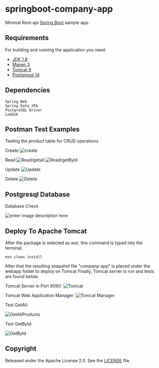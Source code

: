 
# springboot-company-app

Minimal Rest-api [Spring Boot](http://projects.spring.io/spring-boot/) sample app.

## Requirements

For building and running the application you need:

- [JDK 1.8](http://www.oracle.com/technetwork/java/javase/downloads/jdk8-downloads-2133151.html)
- [Maven 3](https://maven.apache.org)
- [Tomcat 9](https://tomcat.apache.org/download-90.cgi)
- [Postgresql 14](https://www.postgresql.org/download/)

## Dependencies

```shell
Spring Web
Spring Data JPA
PostgreSQL Driver
Lombok
```

## Postman Test Examples
Testing the product table for CRUD operations

Create
![create](https://i.ibb.co/zFvLp1R/Create-Product.png)

Read
![Read/getall](https://i.ibb.co/k0Ln23C/Get-All-Product.png)
![Read/getById](https://i.ibb.co/bLcy05G/get-Prodyct-By-Id.png)

Update
![Update](https://i.ibb.co/1zM7gvx/Update-Product.png)

Delete
![Delete](https://i.ibb.co/H4hx1fm/Delete-Product.png)

## Postgresql Database
Database Check

![enter image description here](https://i.ibb.co/ZNDCpGK/Postgresql-Database-Check.png)
## Deploy To Apache Tomcat
After the package is selected as war, this command is typed into the terminal.
```shell
mvn clean install
```

After that the resulting snapshot file "company-app" is placed under the webapp folder to deploy on Tomcat
Finally, Tomcat server is run and tests are found below.

Tomcat Server in Port 9090:
![Tomcat](https://i.ibb.co/GpyHJFY/Tomcat.png)

Tomcat Web Application Manager:
![Tomcat Manager](https://i.ibb.co/rF15Tsx/Tomcat-Manager.png)

Test GetAll:

![GetAllProducts](https://i.ibb.co/kKQwcp6/Tomcat-Get-All-Products.png)

Test GetById:

![GetById](https://i.ibb.co/tLHtpfq/Tomcat-Get-By-Id.png)

## Copyright

Released under the Apache License 2.0. See the [LICENSE](https://github.com/ahmetmira/company-app/blob/main/LICENSE) file.

